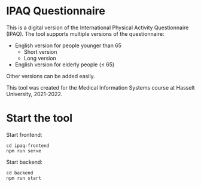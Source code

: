 # IPAQ Questionnaire

This is a digital version of the International Physical Activity Questionnaire (IPAQ). The tool supports multiple versions of the questionnaire:

- English version for people younger than 65
  - Short version
  - Long version
- English version for elderly people ($\le$ 65)

Other versions can be added easily.

This tool was created for the Medical Information Systems course at Hasselt University, 2021-2022.

# Start the tool

Start frontend:

```
cd ipaq-frontend
npm run serve
```

Start backend:

```
cd backend
npm run start
```
